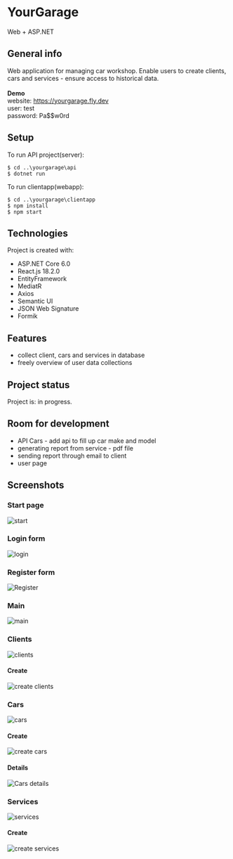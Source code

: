 # YourGarage
Web + ASP.NET

## General info
Web application for managing car workshop. Enable users to create clients, cars and services - ensure access to historical data. <br />
<br />
<b>Demo</b> <br />
website: https://yourgarage.fly.dev <br />
user: test <br />
password: Pa$$w0rd <br />

## Setup
To run API project(server):
```
$ cd ..\yourgarage\api
$ dotnet run
```
To run clientapp(webapp):
```
$ cd ..\yourgarage\clientapp
$ npm install
$ npm start
```

## Technologies
Project is created with:
* ASP.NET Core 6.0
* React.js 18.2.0
* EntityFramework
* MediatR
* Axios
* Semantic UI
* JSON Web Signature
* Formik

## Features
* collect client, cars and services in database
* freely overview of user data collections

## Project status
Project is: in progress.

## Room for development
* API Cars - add api to fill up car make and model 
* generating report from service - pdf file
* sending report through email to client
* user page

## Screenshots
### Start page
![start](https://user-images.githubusercontent.com/98398939/204862506-42139082-b28d-4681-ae56-ff69fc4ad806.JPG)
### Login form
![login](https://user-images.githubusercontent.com/98398939/204862681-0279bf8a-3abd-495e-b88f-83db5188a535.JPG)
### Register form
![Register](https://user-images.githubusercontent.com/98398939/204862715-a56377aa-6d3e-4982-bee4-47dda0a643ca.JPG)

### Main
![main](https://user-images.githubusercontent.com/98398939/204862862-7280a213-51a0-4a19-a8ba-04e502b9ecd5.JPG)

### Clients
![clients](https://user-images.githubusercontent.com/98398939/204862895-140c1ee4-0608-4ca1-b710-f9c1cd1f1084.JPG)

#### Create
![create clients](https://user-images.githubusercontent.com/98398939/204862941-3e18066b-10d1-48a9-9c6c-cfa1878a03b9.JPG)

### Cars
![cars](https://user-images.githubusercontent.com/98398939/204862982-cdb75713-a16b-427c-8491-d66ff32881cd.JPG)

#### Create
![create cars](https://user-images.githubusercontent.com/98398939/204863032-59347639-6ad2-4c99-bc64-2e5f17e1c6ae.JPG)

#### Details
![Cars details](https://user-images.githubusercontent.com/98398939/204863091-2e3d1ec1-1ef9-435e-8bb7-266fb1809436.JPG)

### Services 
![services](https://user-images.githubusercontent.com/98398939/204863139-205780c3-66b7-47ff-b7ea-f0efdd7935b7.JPG)

#### Create
![create services](https://user-images.githubusercontent.com/98398939/204863204-e974eed0-992d-4302-8661-e38e49d41a97.JPG)
